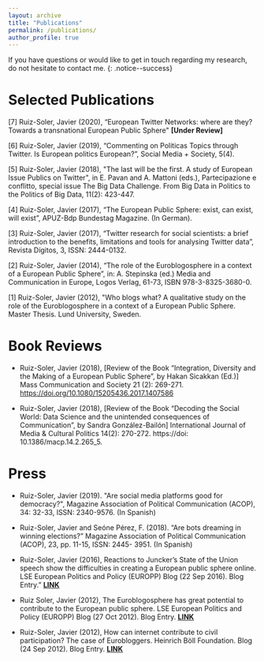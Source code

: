```yaml
---
layout: archive
title: "Publications"
permalink: /publications/
author_profile: true
---
```


If you have questions or would like to get in touch regarding my research, do not hesitate to contact me.
{: .notice--success}

Selected Publications
======

[7] Ruiz-Soler, Javier (2020), “European Twitter Networks: where are they? Towards a transnational European Public Sphere" **[Under Review]**

[6] Ruiz-Soler, Javier (2019), “Commenting on Politicas Topics through Twitter. Is European politics European?”, Social Media + Society, 5(4).

[5] Ruiz-Soler, Javier (2018), "The last will be the first. A study of European Issue Publics on Twitter", in E. Pavan and A. Mattoni (eds.), Partecipazione e conflitto, special issue The Big Data Challenge. From Big Data in Politics to the Politics of Big Data, 11(2): 423-447.

[4] Ruiz-Soler, Javier (2017), “The European Public Sphere: exist, can exist, will exist”, APUZ-Bdp Bundestag Magazine. (In German).

[3] Ruiz-Soler, Javier (2017), “Twitter research for social scientists: a brief introduction to the benefits, limitations and tools for analysing Twitter data”, Revista Dígitos, 3, ISSN: 2444-0132.

[2] Ruiz-Soler, Javier (2014), “The role of the Euroblogosphere in a context of a European Public Sphere”, in: A. Stepinska (ed.) Media and Communication in Europe, Logos Verlag, 61-73, ISBN 978-3-8325-3680-0.

[1] Ruiz-Soler, Javier (2012), "Who blogs what? A qualitative study on the role of the Euroblogosphere in a context of a European Public Sphere. Master Thesis. Lund University, Sweden.


Book Reviews
======

- Ruiz-Soler, Javier (2018), [Review of the Book “Integration, Diversity and the Making of a European Public Sphere”, by Hakan Sicakkan (Ed.)] Mass Communication and Society 21 (2): 269-271. https://doi.org/10.1080/15205436.2017.1407586

- Ruiz-Soler, Javier (2018), [Review of the Book “Decoding the Social World: Data Science and the unintended consequences of Communication”, by Sandra González-Bailón] International Journal of Media & Cultural Politics 14(2): 270-272. https://doi: 10.1386/macp.14.2.265_5.


Press
======

- Ruiz-Soler, Javier (2019). "Are social media platforms good for democracy?", Magazine Association of Political Communication (ACOP), 34: 32-33, ISSN: 2340-9576. (In Spanish)

- Ruiz-Soler, Javier and Seóne Pérez, F. (2018). “Are bots dreaming in winning elections?” Magazine Association of Political Communication (ACOP), 23, pp. 11-15, ISSN: 2445- 3951. (In Spanish)

- Ruiz-Soler, Javier (2016), Reactions to Juncker’s State of the Union speech show the difficulties in creating a European public sphere online. LSE European Politics and Policy (EUROPP) Blog (22 Sep 2016). Blog Entry.” **<ins>[LINK](http://blogs.lse.ac.uk/europpblog/2016/09/22/soteu-twitter-european-public-sphere/)</ins>**

- Ruiz Soler, Javier (2012), The Euroblogosphere has great potential to contribute to the European public sphere. LSE European Politics and Policy (EUROPP) Blog (27 Oct 2012). Blog Entry.  **<ins>[LINK](http://blogs.lse.ac.uk/europpblog/2012/10/27/the-euroblogosphere-javier-ruiz-soler/)</ins>** 

- Ruiz-Soler, Javier (2012), How can internet contribute to civil participation? The case of Eurobloggers. Heinrich Böll Foundation. Blog (24 Sep 2012). Blog Entry. **<ins>[LINK](https://www.boell.de/de/node/276608)</ins>**

